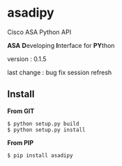 # asadipy
Cisco ASA Python API

**ASA** **D**eveloping **I**nterface for **PY**thon

version : 0.1.5

last change : bug fix session refresh

## Install

**From GIT**

	$ python setup.py build
	$ python setup.py install

**From PIP**

	$ pip install asadipy

